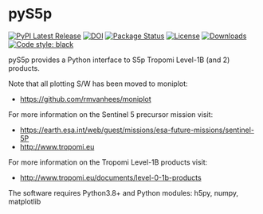 # pyS5p
[![PyPI Latest Release](https://img.shields.io/pypi/v/pys5p.svg)](https://pypi.org/project/pys5p/)
[![DOI](https://zenodo.org/badge/DOI/10.5281/zenodo.7024743.svg)](https://doi.org/10.5281/zenodo.7024743)
[![Package Status](https://img.shields.io/pypi/status/pys5p.svg)](https://pypi.org/project/pys5p/)
[![License](https://img.shields.io/pypi/l/pys5p.svg)](https://github.com/rmvanhees/pys5p/LICENSE)
[![Downloads](https://static.pepy.tech/personalized-badge/pys5p?period=month&units=international_system&left_color=black&right_color=orange&left_text=PyPI%20downloads%20per%20month)](https://pepy.tech/project/pys5p/)
[![Code style: black](https://img.shields.io/badge/code%20style-black-000000.svg)](https://github.com/psf/black)

pyS5p provides a Python interface to S5p Tropomi Level-1B (and 2) products.

Note that all plotting S/W has been moved to moniplot:

* https://github.com/rmvanhees/moniplot

For more information on the Sentinel 5 precursor mission visit:

* https://earth.esa.int/web/guest/missions/esa-future-missions/sentinel-5P
* http://www.tropomi.eu

For more information on the Tropomi Level-1B products visit:

* http://www.tropomi.eu/documents/level-0-1b-products

The software requires Python3.8+ and Python modules: h5py, numpy, matplotlib

